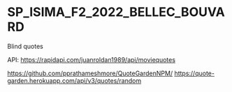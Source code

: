 # SP_ISIMA_F2_2022_BELLEC_BOUVARD
Blind quotes


API: https://rapidapi.com/juanroldan1989/api/moviequotes

https://github.com/pprathameshmore/QuoteGardenNPM/
https://quote-garden.herokuapp.com/api/v3/quotes/random